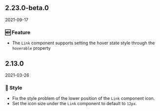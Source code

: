 ## 2.23.0-beta.0

2021-09-17

### 🆕 Feature

- The `Link` component supports setting the hover state style through the `hoverable` property

## 2.13.0

2021-03-26

### 💅 Style

- Fix the style problem of the lower position of the `Link` component icon.
- Set the icon size under the `Link` component to default to `12px`.



